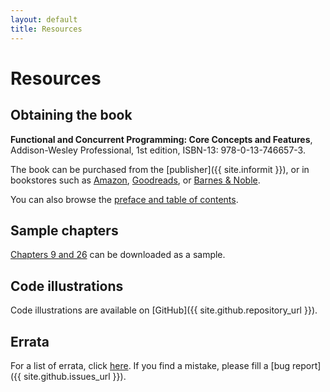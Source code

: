 ```yaml
---
layout: default
title: Resources
---
```


# Resources

## Obtaining the book

**Functional and Concurrent Programming: Core Concepts and Features**, Addison-Wesley Professional, 1st edition, ISBN-13: 978-0-13-746657-3.

The book can be purchased from the [publisher]({{ site.informit }}), or in bookstores such as [Amazon](https://www.amazon.com/dp/0137466544/), [Goodreads](https://www.goodreads.com/book/show/59088413), or [Barnes & Noble](http://www.barnesandnoble.com/s/9780137466542/).

You can also browse the [preface and table of contents](https://www.informit.com/content/images/9780137466542/samplepages/9780137466542_Sample.pdf).

## Sample chapters

[Chapters 9 and 26](https://www.informit.com/content/images/9780137466542/samplepages/9780137466542_Sample.pdf) can be downloaded as a sample.

## Code illustrations

Code illustrations are available on [GitHub]({{ site.github.repository_url }}).

## Errata

For a list of errata, click [here](./errata.html).
If you find a mistake, please fill a [bug report]({{ site.github.issues_url }}).

